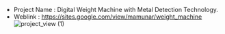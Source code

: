 - Project Name  : Digital Weight Machine with Metal Detection Technology.
- Weblink       : https://sites.google.com/view/mamunar/weight_machine
![project_view (1)](https://github.com/user-attachments/assets/29abc2f0-d8d3-4ea5-9874-d1264ef61822)

